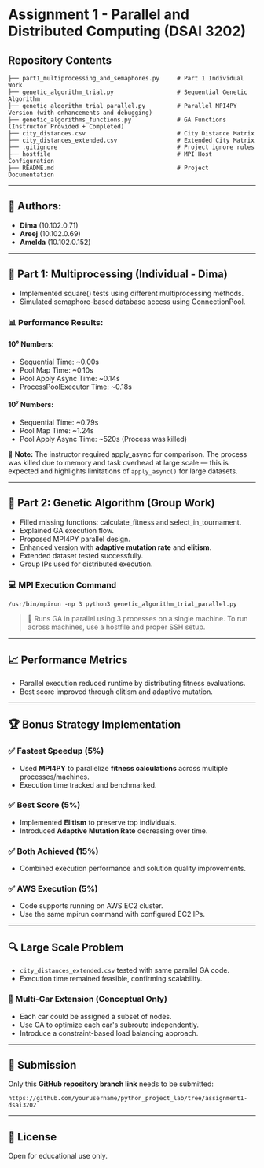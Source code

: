 # Assignment 1 - Parallel and Distributed Computing (DSAI 3202)

## Repository Contents
```
├── part1_multiprocessing_and_semaphores.py     # Part 1 Individual Work
├── genetic_algorithm_trial.py                  # Sequential Genetic Algorithm
├── genetic_algorithm_trial_parallel.py         # Parallel MPI4PY Version (with enhancements and debugging)
├── genetic_algorithms_functions.py             # GA Functions (Instructor Provided + Completed)
├── city_distances.csv                          # City Distance Matrix
├── city_distances_extended.csv                 # Extended City Matrix
├── .gitignore                                  # Project ignore rules
├── hostfile                                    # MPI Host Configuration
├── README.md                                   # Project Documentation
```

---

## 👤 Authors:
- **Dima** (10.102.0.71)
- **Areej** (10.102.0.69)
- **Amelda** (10.102.0.152)

---

## 🔸 Part 1: Multiprocessing (Individual - Dima)
- Implemented square() tests using different multiprocessing methods.
- Simulated semaphore-based database access using ConnectionPool.

### 📊 Performance Results:
#### 10⁶ Numbers:
- Sequential Time: ~0.00s
- Pool Map Time: ~0.10s
- Pool Apply Async Time: ~0.14s
- ProcessPoolExecutor Time: ~0.18s

#### 10⁷ Numbers:
- Sequential Time: ~0.79s
- Pool Map Time: ~1.24s
- Pool Apply Async Time: ~520s (Process was killed)

🔸 **Note:** The instructor required apply_async for comparison. The process was killed due to memory and task overhead at large scale — this is expected and highlights limitations of `apply_async()` for large datasets.

---

## 🔸 Part 2: Genetic Algorithm (Group Work)
- Filled missing functions: calculate_fitness and select_in_tournament.
- Explained GA execution flow.
- Proposed MPI4PY parallel design.
- Enhanced version with **adaptive mutation rate** and **elitism**.
- Extended dataset tested successfully.
- Group IPs used for distributed execution.

### 💻 MPI Execution Command
```
/usr/bin/mpirun -np 3 python3 genetic_algorithm_trial_parallel.py
```
> 📌 Runs GA in parallel using 3 processes on a single machine. To run across machines, use a hostfile and proper SSH setup.

---

## 📈 Performance Metrics
- Parallel execution reduced runtime by distributing fitness evaluations.
- Best score improved through elitism and adaptive mutation.

---

## 🏆 Bonus Strategy Implementation

### ✅ Fastest Speedup (5%)
- Used **MPI4PY** to parallelize **fitness calculations** across multiple processes/machines.
- Execution time tracked and benchmarked.

### ✅ Best Score (5%)
- Implemented **Elitism** to preserve top individuals.
- Introduced **Adaptive Mutation Rate** decreasing over time.

### ✅ Both Achieved (15%)
- Combined execution performance and solution quality improvements.

### ✅ AWS Execution (5%)
- Code supports running on AWS EC2 cluster.
- Use the same mpirun command with configured EC2 IPs.

---

## 🔍 Large Scale Problem
- `city_distances_extended.csv` tested with same parallel GA code.
- Execution time remained feasible, confirming scalability.

### 🚗 Multi-Car Extension (Conceptual Only)
- Each car could be assigned a subset of nodes.
- Use GA to optimize each car's subroute independently.
- Introduce a constraint-based load balancing approach.

---

## 📂 Submission
Only this **GitHub repository branch link** needs to be submitted:
```
https://github.com/yourusername/python_project_lab/tree/assignment1-dsai3202
```

---

## 📄 License
Open for educational use only.
